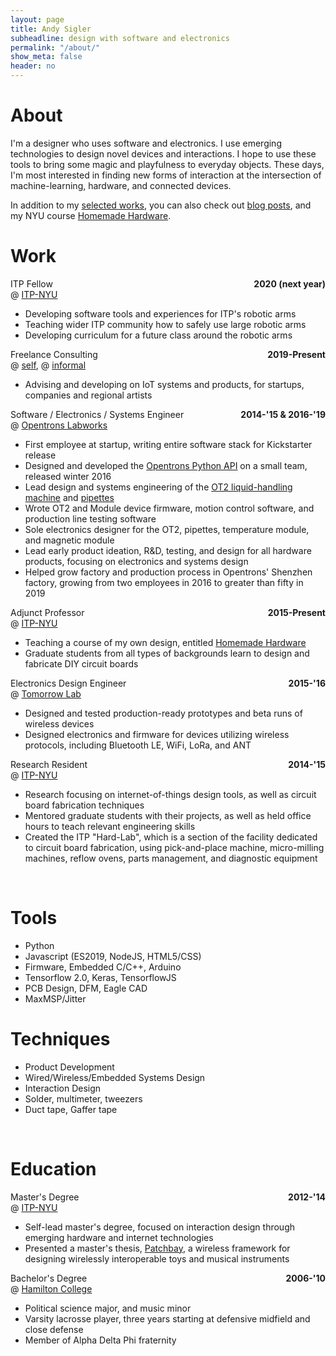 ```yaml
---
layout: page
title: Andy Sigler
subheadline: design with software and electronics
permalink: "/about/"
show_meta: false
header: no
---
```

<style type="text/css">
    .dateRight {
        float: right;
        font-weight: bold;
        margin-left:20px;
    }
    .textWidth {
        width: fit-content;
    }
    .avoidMe {
        background-color: rgb(253,253,253);
    }
</style>
<h1><span class="avoidMe matchbook">About</span></h1>
<p class="avoidMe">
    I'm a designer who uses software and electronics. I use emerging technologies to design novel devices and interactions. I hope to use these tools to bring some magic and playfulness to everyday objects. These days, I'm most interested in finding new forms of interaction at the intersection of machine-learning, hardware, and connected devices.
</p>
<p>
    <span class="avoidMe">In addition to my <a href="{{site.url}}">selected works</a>, you can also check out <a href="{{site.url}}/blog">blog posts</a>, and my NYU course <a href="homemadehardware.com">Homemade Hardware</a>.</span>
</p>
<div class="thing" style="width: 100%; max-width: 650px">
    <h1><span class="avoidMe matchbook">Work</span></h1>
    <div>
        <span class="avoidMe subheadline">ITP Fellow</span>
        <span class="dateRight avoidMe">2020 (next year)</span><br />
        <span class="avoidMe subheadline">@ <a href="http://tisch.nyu.edu/itp">ITP-NYU</a></span>
        <ul>
            <li class="avoidMe textWidth">Developing software tools and experiences for ITP's robotic arms</li>
            <li class="avoidMe textWidth">Teaching wider ITP community how to safely use large robotic arms</li>
            <li class="avoidMe textWidth">Developing curriculum for a future class around the robotic arms</li>
        </ul>
    </div>
    <div>
        <span class="avoidMe subheadline">Freelance Consulting</span>
        <span class="dateRight avoidMe">2019-Present</span><br />
        <span class="avoidMe subheadline">@ <a href="http://andysigler.com">self</a>, @ <a href="https://informal.cc">informal</a></span>
        <ul>
            <li class="avoidMe textWidth">Advising and developing on IoT systems and products, for startups, companies and regional artists</li>
        </ul>
    </div>
    <div>
        <span class="avoidMe subheadline">Software / Electronics / Systems Engineer</span>
        <span class="dateRight avoidMe">2014-'15 & 2016-'19</span><br />
        <span class="avoidMe subheadline">@ <a href="http://opentrons.com">Opentrons Labworks</a></span>
        <ul>
            <li class="avoidMe textWidth">First employee at startup, writing entire software stack for Kickstarter release</li>
            <li class="avoidMe textWidth">Designed and developed the <a href="https://github.com/Opentrons/opentrons">Opentrons Python API</a> on a small team, released winter 2016</li>
            <li class="avoidMe textWidth">Lead design and systems engineering of the <a href="https://opentrons.com/ot-2">OT2 liquid-handling machine</a> and <a href="https://opentrons.com/pipettes">pipettes</a></li>
            <li class="avoidMe textWidth">Wrote OT2 and Module device firmware, motion control software, and production line testing software</li>
            <li class="avoidMe textWidth">Sole electronics designer for the OT2, pipettes, temperature module, and magnetic module</li>
            <li class="avoidMe textWidth">Lead early product ideation, R&D, testing, and design for all hardware products, focusing on electronics and systems design</li>
            <li class="avoidMe textWidth">Helped grow factory and production process in Opentrons' Shenzhen factory, growing from two employees in 2016 to greater than fifty in 2019</li>
        </ul>
    </div>
    <div>
        <span class="avoidMe subheadline">Adjunct Professor</span>
        <span class="dateRight avoidMe">2015-Present</span><br />
        <span class="avoidMe subheadline">@ <a href="http://tisch.nyu.edu/itp">ITP-NYU</a></span>
        <ul>
            <li class="avoidMe textWidth">Teaching a course of my own design, entitled <a href="http://homemadehardware.com">Homemade Hardware</a></li>
            <li class="avoidMe textWidth">Graduate students from all types of backgrounds learn to design and fabricate DIY circuit boards</li>
        </ul>
    </div>
    <div>
        <span class="avoidMe subheadline">Electronics Design Engineer</span>
        <span class="dateRight avoidMe">2015-'16</span><br />
        <span class="avoidMe subheadline">@ <a href="http://tomorrow-lab.com">Tomorrow Lab</a></span>
        <ul>
            <li class="avoidMe textWidth">Designed and tested production-ready prototypes and beta runs of wireless devices</li>
            <li class="avoidMe textWidth">Designed electronics and firmware for devices utilizing wireless protocols, including Bluetooth LE, WiFi, LoRa, and ANT</li>
        </ul>
    </div>
    <div>
        <span class="avoidMe subheadline">Research Resident</span>
        <span class="dateRight avoidMe">2014-'15</span><br />
        <span class="avoidMe subheadline">@ <a href="http://tisch.nyu.edu/itp">ITP-NYU</a></span>
        <ul>
            <li class="avoidMe textWidth">Research focusing on internet-of-things design tools, as well as circuit board fabrication techniques</li>
            <li class="avoidMe textWidth">Mentored graduate students with their projects, as well as held office hours to teach relevant engineering skills</li>
            <li class="avoidMe textWidth">Created the ITP "Hard-Lab", which is a section of the facility dedicated to circuit board fabrication, using pick-and-place machine, micro-milling machines, reflow ovens, parts management, and diagnostic equipment</li>
        </ul>
    </div>
    <br />
    <h1><span class="avoidMe matchbook">Tools</span></h1>
    <div>
        <ul>
            <li class="avoidMe textWidth">Python</li>
            <li class="avoidMe textWidth">Javascript (ES2019, NodeJS, HTML5/CSS)</li>
            <li class="avoidMe textWidth">Firmware, Embedded C/C++, Arduino</li>
            <li class="avoidMe textWidth">Tensorflow 2.0, Keras, TensorflowJS</li>
            <li class="avoidMe textWidth">PCB Design, DFM, Eagle CAD</li>
            <li class="avoidMe textWidth">MaxMSP/Jitter</li>
        </ul>
    </div>
    <h1><span class="avoidMe matchbook">Techniques</span></h1>
    <div>
        <ul>
            <li class="avoidMe textWidth">Product Development</li>
            <li class="avoidMe textWidth">Wired/Wireless/Embedded Systems Design</li>
            <li class="avoidMe textWidth">Interaction Design</li>
            <li class="avoidMe textWidth">Solder, multimeter, tweezers</li>
            <li class="avoidMe textWidth">Duct tape, Gaffer tape</li>
        </ul>
    </div>
    <br />
    <h1><span class="avoidMe matchbook">Education</span></h1>
    <div>
        <span class="avoidMe subheadline">Master's Degree</span>
        <span class="dateRight avoidMe">2012-'14</span><br />
        <span class="avoidMe subheadline">@ <a href="http://tisch.nyu.edu/itp">ITP-NYU</a></span>
        <ul>
            <li class="avoidMe textWidth">Self-lead master's degree, focused on interaction design through emerging hardware and internet technologies</li>
            <li class="avoidMe textWidth">Presented a master's thesis, <a href="{{site.url}}/patchbay">Patchbay</a>, a wireless framework for designing wirelessly interoperable toys and musical instruments</li>
        </ul>
    </div>
    <div>
        <span class="avoidMe subheadline">Bachelor's Degree</span>
        <span class="dateRight avoidMe">2006-'10</span><br />
        <span class="avoidMe subheadline">@ <a href="https://www.hamilton.edu">Hamilton College</a></span>
        <ul>
            <li class="avoidMe textWidth">Political science major, and music minor</li>
            <li class="avoidMe textWidth">Varsity lacrosse player, three years starting at defensive midfield and close defense</li>
            <li class="avoidMe textWidth">Member of Alpha Delta Phi fraternity</li>
        </ul>
    </div>
</div>
<canvas id="seeds" style="margin:0;z-index:-100;position:absolute;top:0px;left:0px;padding:0;display:inline-block;margin-bottom:-6px">
</canvas>
<script type="text/javascript" src="{{ site.url }}/assets/js/doodling.js"></script>
